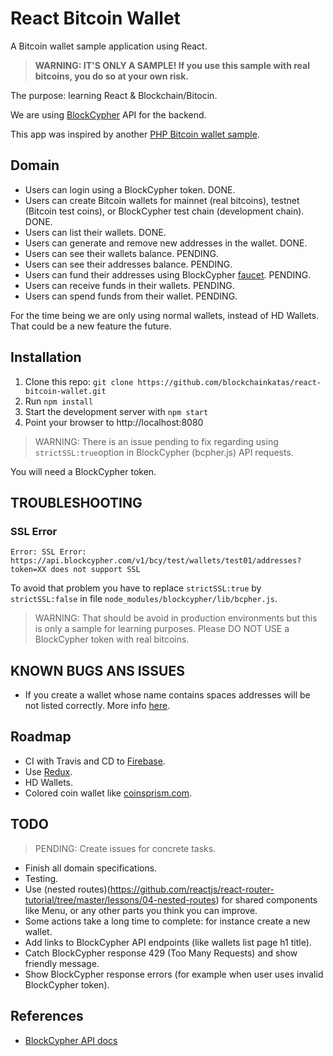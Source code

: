 # React Bitcoin Wallet

A Bitcoin wallet sample application using React.

> **WARNING: IT'S ONLY A SAMPLE! If you use this sample with real bitcoins, you do so at your own risk.**

The purpose: learning React & Blockchain/Bitocin.

We are using [BlockCypher](https://www.blockcypher.com/) API for the backend.

This app was inspired by another [PHP Bitcoin wallet sample](https://github.com/blockcypher/php-wallet-sample).

## Domain

- Users can login using a BlockCypher token. DONE.
- Users can create Bitcoin wallets for mainnet (real bitcoins), testnet (Bitcoin test coins), or BlockCypher test chain (development chain). DONE.
- Users can list their wallets. DONE.
- Users can generate and remove new addresses in the wallet. DONE.
- Users can see their wallets balance. PENDING.
- Users can see their addresses balance. PENDING.
- Users can fund their addresses using BlockCypher [faucet](https://www.blockcypher.com/dev/bitcoin/#testing). PENDING.
- Users can receive funds in their wallets. PENDING.
- Users can spend funds from their wallet. PENDING.

For the time being we are only using normal wallets, instead of HD Wallets. That could be a new feature the future.

## Installation

1. Clone this repo: `git clone https://github.com/blockchainkatas/react-bitcoin-wallet.git`
2. Run `npm install`
3. Start the development server with `npm start`
4. Point your browser to http://localhost:8080

> WARNING: There is an issue pending to fix regarding using `strictSSL:true`option in BlockCypher (bcpher.js) API requests.

You will need a BlockCypher token.

## TROUBLESHOOTING

### SSL Error

```
Error: SSL Error: https://api.blockcypher.com/v1/bcy/test/wallets/test01/addresses?token=XX does not support SSL
```

To avoid that problem you have to replace `strictSSL:true` by `strictSSL:false` in file `node_modules/blockcypher/lib/bcpher.js`.

> WARNING: That should be avoid in production environments but this is only a sample for learning purposes. Please DO NOT USE a BlockCypher token
> with real bitcoins.

## KNOWN BUGS ANS ISSUES

* If you create a wallet whose name contains spaces addresses will be not listed correctly. More info [here](https://github.com/blockcypher/node-client/issues/14).

## Roadmap

* CI with Travis and CD to [Firebase](https://firebase.google.com).
* Use [Redux](http://redux.js.org/).
* HD Wallets.
* Colored coin wallet like [coinsprism.com](https://www.coinprism.com/).

## TODO

> PENDING: Create issues for concrete tasks.

* Finish all domain specifications.
* Testing.
* Use (nested routes)(https://github.com/reactjs/react-router-tutorial/tree/master/lessons/04-nested-routes) for shared components like Menu, or any other parts you think you can improve.
* Some actions take a long time to complete: for instance create a new wallet.
* Add links to BlockCypher API endpoints (like wallets list page h1 title).
* Catch BlockCypher response 429 (Too Many Requests) and show friendly message.
* Show BlockCypher response errors (for example when user uses invalid BlockCypher token).

## References

- [BlockCypher API docs](https://www.blockcypher.com/dev/bitcoin/)
